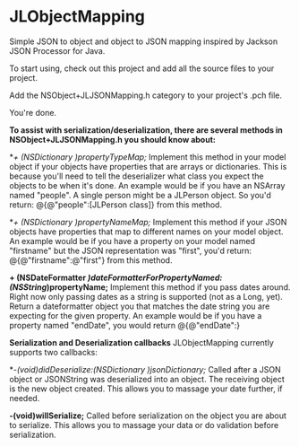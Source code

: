 JLObjectMapping
===============

Simple JSON to object and object to JSON mapping inspired by Jackson JSON Processor for Java.


To start using, check out this project and add all the source files to your project.

Add the NSObject+JLJSONMapping.h category to your project's .pch file.

You're done. 



**To assist with serialization/deserialization, there are several methods in NSObject+JLJSONMapping.h you should know about:**

**\+ (NSDictionary *)propertyTypeMap;**
Implement this method in your model object if your objects have properties that are arrays or dictionaries. This is because you'll need to tell the deserializer what class you expect the objects to be when it's done. An example would be if you have an NSArray named "people". A single person might be a JLPerson object. So you'd return: @{@"people":[JLPerson class]} from this method.

 
**\+ (NSDictionary *)propertyNameMap;**
Implement this method if your JSON objects have properties that map to different names on your model object. An example would be if you have a property on your model named "firstname" but the JSON representation was "first", you'd return: @{@"firstname":@"first"} from this method.


**\+ (NSDateFormatter *)dateFormatterForPropertyNamed:(NSString*)propertyName;**
Implement this method if you pass dates around. Right now only passing dates as a string is supported (not as a Long, yet). Return a dateformatter object you that matches the date string you are expecting for the given property.
An example would be if you have a property named "endDate", you would return @{@"endDate":<my dateformatter here>}


**Serialization and Deserialization callbacks**
JLObjectMapping currently supports two callbacks:

**\-(void)didDeserialize:(NSDictionary *)jsonDictionary;** Called after a JSON object or JSONString was deserialized into an object. The receiving object is the new object created. 
This allows you to massage your date further, if needed.

**\-(void)willSerialize;** Called before serialization on the object you are about to serialize. This allows you to massage your data or do validation before serialization.

